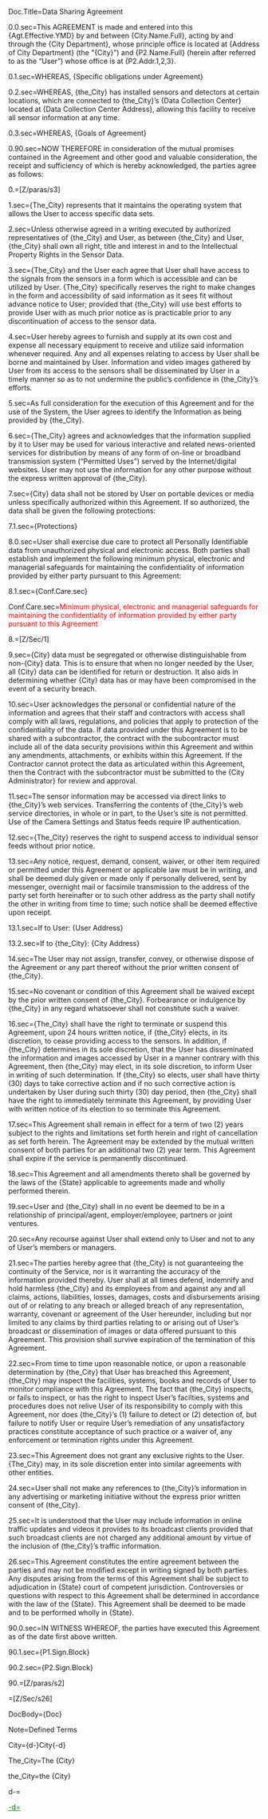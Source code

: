Doc.Title=Data Sharing Agreement 

0.0.sec=This AGREEMENT is made and entered into this {Agt.Effective.YMD} by and between {City.Name.Full}, acting by and through the {City Department}, whose principle office is located at {Address of City Department} (the "{City}") and {P2.Name.Full} (herein after referred to as the “User”) whose office is at {P2.Addr.1,2,3}. 

0.1.sec=WHEREAS, {Specific obligations under Agreement} 

0.2.sec=WHEREAS, {the_City} has installed sensors and detectors at certain locations, which are connected to {the_City}’s {Data Collection Center} located at {Data Collection Center Address}, allowing this facility to receive all sensor information at any time. 

0.3.sec=WHEREAS, {Goals of Agreement} 

0.90.sec=NOW THEREFORE in consideration of the mutual promises contained in the Agreement and other good and valuable consideration, the receipt and sufficiency of which is hereby acknowledged, the parties agree as follows:

0.=[Z/paras/s3]

1.sec={The_City} represents that it maintains the operating system that allows the User to access specific data sets. 

2.sec=Unless otherwise agreed in a writing executed by authorized representatives of {the_City} and User, as between {the_City} and User, {the_City} shall own all right, title and interest in and to the Intellectual Property Rights in the Sensor Data.

3.sec={The_City} and the User each agree that User shall have access to the signals from the sensors in a form which is accessible and can be utilized by User. {The_City} specifically reserves the right to make changes in the form and accessibility of said information as it sees fit without advance notice to User; provided that {the_City} will use best efforts to provide User with as much prior notice as is practicable prior to any discontinuation of access to the sensor data. 

4.sec=User hereby agrees to furnish and supply at its own cost and expense all necessary equipment to receive and utilize said information whenever required. Any and all expenses relating to access by User shall be borne and maintained by User. Information and video images gathered by User from its access to the sensors shall be disseminated by User in a timely manner so as to not undermine the public’s confidence in {the_City}’s efforts. 

5.sec=As full consideration for the execution of this Agreement and for the use of the System, the User agrees to identify the Information as being provided by {the_City}.

6.sec={The_City} agrees and acknowledges that the information supplied by it to User may be used for various interactive and related news-oriented services for distribution by means of any form of on-line or broadband transmission system (“Permitted Uses”) served by the Internet/digital websites. User may not use the information for any other purpose without the express written approval of {the_City}. 

7.sec={City} data shall not be stored by User on portable devices or media unless specifically authorized within this Agreement. If so authorized, the data shall be given the following protections:

7.1.sec={Protections}

8.0.sec=User shall exercise due care to protect all Personally Identifiable data from unauthorized physical and electronic access. Both parties shall establish and implement the following minimum physical, electronic and managerial safeguards for maintaining the confidentiality of information provided by either party pursuant to this Agreement:

8.1.sec={Conf.Care.sec}

Conf.Care.sec=<font color="red">Minimum physical, electronic and managerial safeguards for maintaining the confidentiality of information provided by either party pursuant to this Agreement</font>

8.=[Z/Sec/1]

9.sec={City} data must be segregated or otherwise distinguishable from non-{City} data. This is to ensure that when no longer needed by the User, all {City} data can be identified for return or destruction. It also aids in determining whether {City} data has or may have been compromised in the event of a security breach.

10.sec=User acknowledges the personal or confidential nature of the information and agrees that their staff and contractors with access shall comply with all laws, regulations, and policies that apply to protection of the confidentiality of the data. If data provided under this Agreement is to be shared with a subcontractor, the contract with the subcontractor must include all of the data security provisions within this Agreement and within any amendments, attachments, or exhibits within this Agreement. If the Contractor cannot protect the data as articulated within this Agreement, then the Contract with the subcontractor must be submitted to the {City Administrator} for review and approval.

11.sec=The sensor information may be accessed via direct links to {the_City}’s web services. Transferring the contents of {the_City}’s web service directories, in whole or in part, to the User’s site is not permitted. Use of the Camera Settings and Status feeds require IP authentication. 

12.sec={The_City} reserves the right to suspend access to individual sensor feeds without prior notice. 

13.sec=Any notice, request, demand, consent, waiver, or other item required or permitted under this Agreement or applicable law must be in writing, and shall be deemed duly given or made only if personally delivered, sent by messenger, overnight mail or facsimile transmission to the address of the party set forth hereinafter or to such other address as the party shall notify the other in writing from time to time; such notice shall be deemed effective upon receipt. 

13.1.sec=If to User: {User Address}

13.2.sec=If to {the_City}: {City Address}

14.sec=The User may not assign, transfer, convey, or otherwise dispose of the Agreement or any part thereof without the prior written consent of {the_City}. 

15.sec=No covenant or condition of this Agreement shall be waived except by the prior written consent of {the_City}. Forbearance or indulgence by {the_City} in any regard whatsoever shall not constitute such a waiver. 

16.sec={The_City} shall have the right to terminate or suspend this Agreement, upon 24 hours written notice, if {the_City} elects, in its discretion, to cease providing access to the sensors. In addition, if {the_City} determines in its sole discretion, that the User has disseminated the information and images accessed by User in a manner contrary with this Agreement, then {the_City} may elect, in its sole discretion, to inform User in writing of such determination. If {the_City} so elects, user shall have thirty (30) days to take corrective action and if no such corrective action is undertaken by User during such thirty (30) day period, then {the_City} shall have the right to immediately terminate this Agreement, by providing User with written notice of its election to so terminate this Agreement. 

17.sec=This Agreement shall remain in effect for a term of two (2) years subject to the rights and limitations set forth herein and right of cancellation as set forth herein. The Agreement may be extended by the mutual written consent of both parties for an additional two (2) year term. This Agreement shall expire if the service is permanently discontinued. 

18.sec=This Agreement and all amendments thereto shall be governed by the laws of the {State} applicable to agreements made and wholly performed therein. 

19.sec=User and {the_City} shall in no event be deemed to be in a relationship of principal/agent, employer/employee, partners or joint ventures. 

20.sec=Any recourse against User shall extend only to User and not to any of User’s members or managers. 

21.sec=The parties hereby agree that {the_City} is not guaranteeing the continuity of the Service, nor is it warranting the accuracy of the information provided thereby. User shall at all times defend, indemnify and hold harmless {the_City} and its employees from and against any and all claims, actions, liabilities, losses, damages, costs and disbursements arising out of or relating to any breach or alleged breach of any representation, warranty, covenant or agreement of the User hereunder, including but nor limited to any claims by third parties relating to or arising out of User’s broadcast or dissemination of images or data offered pursuant to this Agreement. This provision shall survive expiration of the termination of this Agreement. 

22.sec=From time to time upon reasonable notice, or upon a reasonable determination by {the_City} that User has breached this Agreement, {the_City} may inspect the facilities, systems, books and records of User to monitor compliance with this Agreement. The fact that {the_City} inspects, or fails to inspect, or has the right to inspect User’s facilties, systems and procedures does not relive User of its responsibility to comply with this Agreement, nor does {the_City}’s (1) failure to detect or (2) detection of, but failure to notify User or require User’s remediation of any unsatisfactory practices constitute acceptance of such practice or a waiver of, any enforcement or termination rights under this Agreement. 

23.sec=This Agreement does not grant any exclusive rights to the User. {The_City} may, in its sole discretion enter into similar agreements with other entities. 

24.sec=User shall not make any references to {the_City}’s information in any advertising or marketing initiative without the express prior written consent of {the_City}. 

25.sec=It is understood that the User may include information in online traffic updates and videos it provides to its broadcast clients provided that such broadcast clients are not charged any additional amount by virtue of the inclusion of {the_City}’s traffic information. 

26.sec=This Agreement constitutes the entire agreement between the parties and may not be modified except in writing signed by both parties. Any disputes arising from the terms of this Agreement shall be subject to adjudication in {State} court of competent jurisdiction. Controversies or questions with respect to this Agreement shall be determined in accordance with the law of the {State}. This Agreement shall be deemed to be made and to be performed wholly in {State}. 

90.0.sec=IN WITNESS WHEREOF, the parties have executed this Agreement as of the date first above written. 

90.1.sec={P1.Sign.Block}

90.2.sec={P2.Sign.Block}

90.=[Z/paras/s2]

=[Z/Sec/s26]

DocBody={Doc}

Note=Defined Terms

City={d-}City{-d}

The_City=The {City}

the_City=the {City}

d-=<font color="green"><u>

-d=</u></font>